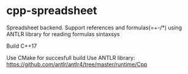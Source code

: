 # cpp-spreadsheet
Spreadsheet backend. Support references and formulas(=+-/*)
using ANTLR library for reading formulas sintaxsys

Build C++17

Use CMake for succesfull build
Use ANTLR library: https://github.com/antlr/antlr4/tree/master/runtime/Cpp
